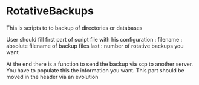RotativeBackups
===============

This is scripts to to backup of directories or databases

User should fill first part of script file with his configuration :
filename : absolute filename of backup files
last : number of rotative backups you want

At the end there is a function to send the backup via scp to another server. You have to populate this the information you want. This part should be moved in the header via an evolution
